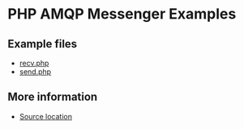 
# PHP AMQP Messenger Examples

## Example files

 - [recv.php](recv.php.html)
 - [send.php](send.php.html)

## More information

 - [Source location](https://github.com/apache/qpid-proton/tree/0.17.0/examples/php/messenger)
